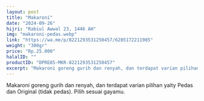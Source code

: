 ```yaml
---
layout: post
title: "Makaroni"
date: "2024-09-26"
hijri: "Rabiul Awwal 23, 1446 AH"
img: "makaroni-pedas.webp"
link: "https://wa.me/p/8221293531250457/6285172211985"
weight: "300gr"
price: "Rp.25.000"
halalID: ""
productID: "DPRE85-MKR-8221293531250457"
excerpt: "Makaroni goreng gurih dan renyah, dan terdapat varian pilihan yaity Pedas dan Original (tidak pedas)."
---
```


Makaroni goreng gurih dan renyah, dan terdapat varian pilihan yaity Pedas dan Original (tidak pedas). Pilih sesuai gayamu. 
